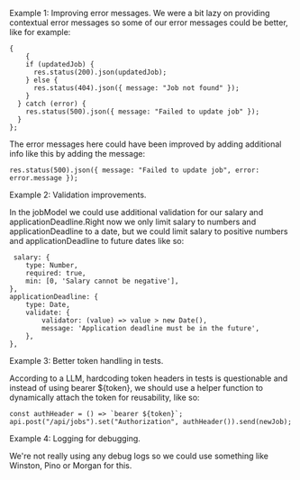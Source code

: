 Example 1: Improving error messages.
We were a bit lazy on providing contextual error messages so some of our error messages could be better, like for example:
```
{
    {
    if (updatedJob) {
      res.status(200).json(updatedJob);
    } else {
      res.status(404).json({ message: "Job not found" });
    }
  } catch (error) {
    res.status(500).json({ message: "Failed to update job" });
  }
};
```
The error messages here could have been improved by adding additional info like this by adding the message:
```
res.status(500).json({ message: "Failed to update job", error: error.message });
```

Example 2: Validation improvements.

In the jobModel we could use additional validation for our salary and applicationDeadline.Right now we only limit salary to numbers and applicationDeadline to a date, but we could limit salary to positive numbers and applicationDeadline to future dates like so:
```
 salary: {
    type: Number,
    required: true,
    min: [0, 'Salary cannot be negative'],
},
applicationDeadline: {
    type: Date,
    validate: {
        validator: (value) => value > new Date(),
        message: 'Application deadline must be in the future',
    },
},
```
Example 3: Better token handling in tests.

According to a LLM, hardcoding token headers in tests is questionable and instead of using bearer ${token}, we should use a helper function to dynamically attach the token for reusability, like so:
```
const authHeader = () => `bearer ${token}`;
api.post("/api/jobs").set("Authorization", authHeader()).send(newJob);
```

Example 4: Logging for debugging.

We're not really using any debug logs so we could use something like Winston, Pino or Morgan for this.



